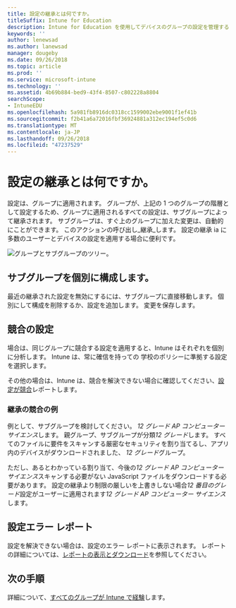 ```yaml
---
title: 設定の継承とは何ですか。
titleSuffix: Intune for Education
description: Intune for Education を使用してデバイスのグループの設定を管理する方法について説明します。
keywords: ''
author: lenewsad
ms.author: lanewsad
manager: dougeby
ms.date: 09/26/2018
ms.topic: article
ms.prod: ''
ms.service: microsoft-intune
ms.technology: ''
ms.assetid: 4b69b884-bed9-43f4-8507-c802228a8804
searchScope:
- IntuneEDU
ms.openlocfilehash: 5a981fb8916dc0318cc1599002ebe9001f1ef41b
ms.sourcegitcommit: f2b41a6a72016fbf36924881a312ec194ef5c0d6
ms.translationtype: MT
ms.contentlocale: ja-JP
ms.lasthandoff: 09/26/2018
ms.locfileid: "47237529"
---
```

# <a name="what-is-settings-inheritance"></a>設定の継承とは何ですか。

設定は、グループに適用されます。 グループが、上記の 1 つのグループの階層として設定するため、グループに適用されるすべての設定は、サブグループによって継承されます。 サブグループは、すぐ上のグループに加えた変更は、自動的にことができます。 このアクションの呼び出し_継承_します。 設定の継承 ia に多数のユーザーとデバイスの設定を適用する場合に便利です。  


  ![グループとサブグループのツリー。](./media/groups-002-inheritance.png)  


## <a name="configure-subgroups-individually"></a>サブグループを個別に構成します。  

最近の継承された設定を無効にするには、サブグループに直接移動します。 個別にして構成を削除するか、設定を追加します。 変更を保存します。

## <a name="settings-in-conflict"></a>競合の設定  

場合は、同じグループに競合する設定を適用すると、Intune はそれぞれを個別に分析します。 Intune は、常に確信を持っての 学校のポリシーに準拠する設定を選択します。

その他の場合は、Intune は、競合を解決できない場合に確認してください、[設定が競合](what-are-reports.md)レポートします。

### <a name="example-of-inheritance-conflict"></a>継承の競合の例  

例として、サブグループを検討してください。 *12 グレード AP コンピューター サイエンス*します。 親グループ、サブグループが分類*12 グレード*します。 すべてのファイルに要件をスキャンする厳密なセキュリティを割り当てるし、アプリ内のデバイスがダウンロードされました、 *12 グレード*グループ。

ただし、あるとわかっている割り当て、今後の*12 グレード AP コンピューター サイエンス*スキャンする必要がない JavaScript ファイルをダウンロードする必要があります。 設定の継承より制限の厳しいを上書きしない場合*12 番目のグレード*設定がユーザーに適用されます*12 グレード AP コンピューター サイエンス*します。

## <a name="settings-error-report"></a>設定エラー レポート

設定を解決できない場合は、設定のエラー レポートに表示されます。 レポートの詳細については、[レポートの表示とダウンロード](what-are-reports.md)を参照してください。  

## <a name="next-steps"></a>次の手順  
詳細について、[すべてのグループが Intune で経験](https://docs.microsoft.com/intune/deploy-use/use-groups-to-manage-users-and-devices-with-microsoft-intune)します。

